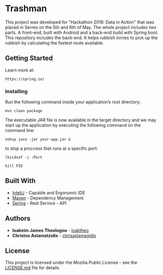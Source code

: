 # Trashman

This project was developed for "Hackathon 2018: Data in Action" that was placed in Serres on the 5th and 6th of May. The whole project includes two parts. A front-end, built with Android and a back-end build with Spring boot. This repository includes the back-end. It helps rubbish lorries to pick up the rubbish by calculating the fastest route available. 

## Getting Started

Learn more at: 
```
https://spring.io/
```

### Installing

Run the following command inside your application’s root directory:
```
mvn clean package
```

The executable JAR file is now available in the target directory 
and we may start up the application by executing the following command on the command line:
```
nohup java -jar your-app.jar &
```

to stop a proccess that runs at a specific port:

```
lkicdsof -i :Port
```
```
kill PID
```
## Built With

* [InteliJ](https://www.jetbrains.com/idea/) - Capable and Ergonomic IDE
* [Maven](https://maven.apache.org/) - Dependency Management
* [Spring](https://spring.io/) - Rest Service - API

## Authors

* **Ioakeim James Theologou** - [ioaktheo](https://github.com/ioaktheo)
* **Christos Aslamatzidis** - [chrisaslamagidis](https://github.com/chrisaslamagidis)

## License

This project is licensed under the Mozilla Public License - see the [LICENSE.md](LICENSE.md) file for details
